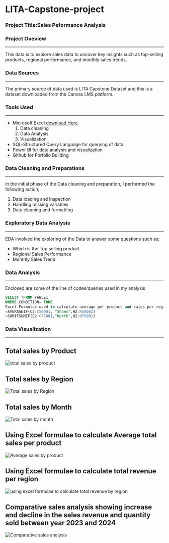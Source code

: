 # LITA-Capstone-project

### Project Title:Sales Peformance Analysis 

### Project Oveview
---
This data is to explore sales data to uncover key insights such as top-selling products, regional performance, and monthly sales trends.

### Data Sources
---
The primary source of data used is LITA Capstone Dataset and this is a dataset downloaded from the Canvas LMS platform.

### Tools Used
---
- Microsoft Excel [download Here](https://www.microsoft.com).
  1. Data cleaning
  2. Data Analysis
  3. Visualization
- SQL-Structured Query Language for querying of data
- Power BI for data analysis and visualization
- Github for Porfolio Building

### Data Cleaning and Preparations
---
In the initial phase of the Data cleaning and preparation, I performed the following action;
1. Data loading and Inspection
2. Handling missing variables
3. Data cleaning and formatting

### Exploratory Data Analysis
---
EDA involved the exploring of the Data to answer some questions such as;
- Which is the Top selling product
- Regional Sales Performance
- Monthly Sales Trend
  
### Data Analysis
---
Enclosed are some of the line of codes/queries used in my analysis
```SQL
SELECT *FROM TABLE1
WHERE CONDITION= TRUE
Excel Formulas used to calculate average per product and sales per region respectively
=AVERAGEIF(C2:C50001, "Shoes",H2:H50001)
=SUMIFSUMIF(C2:C75001,"North",H2:H75001)

```
### Data Visualization
---
## Total sales by Product
![total sales by product](https://github.com/user-attachments/assets/1654e60d-be03-4dd1-bca2-ed30d4acba3a)
## Total sales by Region
![Total sales by Region](https://github.com/user-attachments/assets/6bb490f0-3308-40a6-a815-b9c6352baa61)
## Total sales by Month
![Total sales by month](https://github.com/user-attachments/assets/1b3d2674-473b-48b0-94ce-5a1034a18ba1)
## Using Excel formulae to calculate Average total sales per product
![Average sales by product](https://github.com/user-attachments/assets/a8c1fad9-94ee-4c31-9538-a82087d27d64)
## Using Excel formulae to calculate total revenue per region
![using excel formulae to calculate total revenue by region](https://github.com/user-attachments/assets/25c67f5f-edaa-4f5a-acf6-fa0789d47207)
## Comparative sales analysis showing increase and decline in the sales revenue and quantity sold between year 2023 and 2024
![Comparative sales analysis](https://github.com/user-attachments/assets/cbfb7457-bb24-4bf5-902e-8e1fad8298f8)

